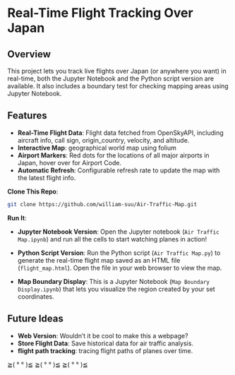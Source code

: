 # Real-Time Flight Tracking Over Japan

## Overview

This project lets you track live flights over Japan (or anywhere you want) in real-time, both the Jupyter Notebook and the Python script version are available. It also includes a boundary test for checking mapping areas using Jupyter Notebook.

## Features

- **Real-Time Flight Data**: Flight data fetched from OpenSkyAPI, including aircraft info, call sign, origin_country, velocity, and altitude.
- **Interactive Map**: geographical world map using folium 
- **Airport Markers**: Red dots for the locations of all major airports in Japan, hover over for Airport Code.
- **Automatic Refresh**: Configurable refresh rate to update the map with the latest flight info.

**Clone This Repo**:

   ```bash
   git clone https://github.com/william-suu/Air-Traffic-Map.git
   ```

**Run It**:
   - **Jupyter Notebook Version**: Open the Jupyter notebook (`Air Traffic Map.ipynb`) and run all the cells to start watching planes in action!
   - **Python Script Version**: Run the Python script (`Air Traffic Map.py`) to generate the real-time flight map saved as an HTML file (`flight_map.html`). Open the file in your web browser to view the map.

- **Map Boundary Display**: This is a Jupyter Notebook (`Map Boundary Display.ipynb`) that lets you visualize the region created by your set coordinates.

## Future Ideas

- **Web Version**: Wouldn’t it be cool to make this a webpage?
- **Store Flight Data**: Save historical data for air traffic analysis.
- **flight path tracking**: tracing flight paths of planes over time.

≧( ° ° )≦  ≧( ° ° )≦  ≧( ° ° )≦ 
